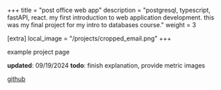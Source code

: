 +++
title = "post office web app"
description = "postgresql, typescript, fastAPI, react. my first introduction to web application development. this was my final project for my intro to databases course."
weight = 3

[extra]
local_image = "/projects/cropped_email.png"
+++

example project page

__updated__: 09/19/2024
__todo__: finish explanation, provide metric images

[github](https://github.com/brespina/PostOfficeApp)
